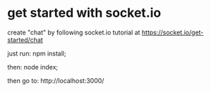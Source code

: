 # get started with socket.io

create "chat" by following socket.io tutorial at https://socket.io/get-started/chat

just run: npm install; 

then: node index;

then go to: http://localhost:3000/
